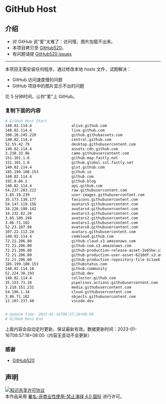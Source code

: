 # GitHub Host
## 介绍
- 对 GitHub 说"爱"太难了：访问慢、图片加载不出来。
- 本项目拷贝至 [GitHub520](https://github.com/521xueweihan/GitHub520)。
- 有问题请提 [GitHub520 issues](https://github.com/521xueweihan/GitHub520/issues/new)

---

本项目无需安装任何程序，通过修改本地 hosts 文件，试图解决：
- GitHub 访问速度慢的问题
- GitHub 项目中的图片显示不出的问题

花 5 分钟时间，让你"爱"上 GitHub。

### 复制下面的内容
```bash
# GitHub Host Start
140.82.114.4                  alive.github.com
140.82.114.4                  live.github.com
100.26.245.220                github.githubassets.com
140.82.114.4                  central.github.com
52.55.42.79                   desktop.githubusercontent.com
140.82.114.4                  assets-cdn.github.com
3.238.33.86                   camo.githubusercontent.com
151.101.1.6                   github.map.fastly.net
151.101.1.6                   github.global.ssl.fastly.net
140.82.114.4                  gist.github.com
185.199.108.153               github.io
140.82.114.4                  github.com
192.0.66.2                    github.blog
140.82.114.4                  api.github.com
54.237.203.222                raw.githubusercontent.com
3.85.19.239                   user-images.githubusercontent.com
35.173.138.177                favicons.githubusercontent.com
54.147.119.156                avatars5.githubusercontent.com
34.226.198.142                avatars4.githubusercontent.com
18.232.82.26                  avatars3.githubusercontent.com
3.85.186.198                  avatars2.githubusercontent.com
3.86.71.102                   avatars1.githubusercontent.com
52.23.187.98                  avatars0.githubusercontent.com
107.22.112.24                 avatars.githubusercontent.com
140.82.114.4                  codeload.github.com
72.21.206.80                  github-cloud.s3.amazonaws.com
72.21.206.80                  github-com.s3.amazonaws.com
72.21.206.80                  github-production-release-asset-2e65be.s3.amazonaws.com
72.21.206.80                  github-production-user-asset-6210df.s3.amazonaws.com
72.21.206.80                  github-production-repository-file-5c1aeb.s3.amazonaws.com
185.199.108.153               githubstatus.com
140.82.114.18                 github.community
52.224.38.193                 github.dev
140.82.114.4                  collector.github.com
35.153.73.18                  pipelines.actions.githubusercontent.com
3.218.151.231                 media.githubusercontent.com
54.196.1.34                   cloud.githubusercontent.com
3.86.71.102                   objects.githubusercontent.com
13.107.237.40                 vscode.dev


# Update time: 2023-01-16T08:57:18+08:00
# GitHub Host End

```
上面内容会自动定时更新，保证最新有效。数据更新时间：2023-01-16T08:57:18+08:00（内容无变动不会更新）

### 感谢

- [GitHub520](https://github.com/521xueweihan/GitHub520)

## 声明
<a rel="license" href="https://creativecommons.org/licenses/by-nc-nd/4.0/deed.zh"><img alt="知识共享许可协议" style="border-width: 0" src="https://licensebuttons.net/l/by-nc-nd/4.0/88x31.png"></a><br>本作品采用 <a rel="license" href="https://creativecommons.org/licenses/by-nc-nd/4.0/deed.zh">署名-非商业性使用-禁止演绎 4.0 国际</a> 进行许可。